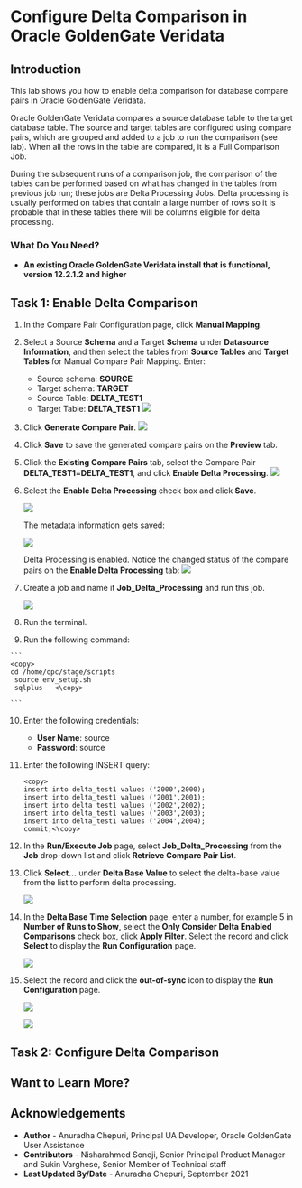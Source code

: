 # Configure Delta Comparison in Oracle GoldenGate Veridata

## Introduction
This lab shows you how to enable delta comparison for database compare pairs in Oracle GoldenGate Veridata.

Oracle GoldenGate Veridata compares a source database table to the target database table. The source and target tables are configured using compare pairs, which are grouped and added to a job to run the comparison (see lab). When all the rows in the table are compared, it is a Full Comparison Job.

During the subsequent runs of a comparison job, the comparison of the tables can be performed based on what has changed in the tables from previous job run; these jobs are Delta Processing Jobs. Delta processing is usually performed on tables that contain a large number of rows so it is probable that in these tables there will be columns eligible for delta processing.

### What Do You Need?

+ **An existing Oracle GoldenGate Veridata install that is functional, version 12.2.1.2 and higher**

## Task 1: Enable Delta Comparison
1. In the Compare Pair Configuration page, click **Manual Mapping**.
2. Select a Source **Schema** and a Target **Schema** under **Datasource Information**, and then select the tables from **Source Tables** and **Target Tables** for Manual Compare Pair Mapping.
Enter:
    * Source schema: **SOURCE**
    * Target schema: **TARGET**
    * Source Table: **DELTA_TEST1**
    * Target Table: **DELTA_TEST1**
    ![](./images/1DP.png " ")
3. Click **Generate Compare Pair**.
    ![](./images/2DP.png " ")
4. Click **Save** to save the generated compare pairs on the **Preview** tab.
5. Click the **Existing Compare Pairs** tab, select the Compare Pair **DELTA_TEST1=DELTA_TEST1**, and click **Enable Delta Processing**.
    ![](./images/3DP.png " ")

6. Select the **Enable Delta Processing** check box and click **Save**.

    ![](./images/3DP_selectEnableDelta.png " ")

    The metadata information gets saved:

    ![](./images/5DP.png " ")

    Delta Processing is enabled. Notice the changed status of the compare pairs on the **Enable Delta Processing** tab:
    ![](./images/6DP.png " ")

7.   Create a job and name it **Job_Delta_Processing** and run this job.

     ![](./images/7DP.png " ")

8.   Run the terminal.
9.   Run the following command:

    ```
    <copy>
    cd /home/opc/stage/scripts
     source env_setup.sh
     sqlplus   <\copy>
     
    ```  
10.  Enter the following credentials:
      * **User Name**: source
      * **Password**: source
11. Enter the following INSERT query:

      ```
      <copy>
      insert into delta_test1 values ('2000',2000);
      insert into delta_test1 values ('2001',2001);
      insert into delta_test1 values ('2002',2002);
      insert into delta_test1 values ('2003',2003);
      insert into delta_test1 values ('2004',2004);
      commit;<\copy>
     ```
8.   In the **Run/Execute Job** page, select **Job_Delta_Processing** from the **Job** drop-down list and click **Retrieve Compare Pair List**.

9. Click **Select...** under **Delta Base Value** to select the delta-base value from the list to perform delta processing.

      ![](./images/8DP.png " ")

10. In the **Delta Base Time Selection** page, enter a number, for example 5 in **Number of Runs to Show**, select the **Only Consider Delta Enabled Comparisons** check box, click **Apply Filter**. Select the record and click **Select** to display the **Run Configuration** page.

      ![](./images/9DP.png " ")

11. Select the record and click the **out-of-sync** icon to display the **Run Configuration** page.

      ![](./images/10DP.png " ")

      ![](./images/11DP.png " ")


## Task 2: Configure Delta Comparison



## Want to Learn More?



## Acknowledgements
* **Author** - Anuradha Chepuri, Principal UA Developer, Oracle GoldenGate User Assistance
* **Contributors** -  Nisharahmed Soneji, Senior Principal Product Manager and Sukin Varghese, Senior Member of Technical staff
* **Last Updated By/Date** - Anuradha Chepuri, September 2021
